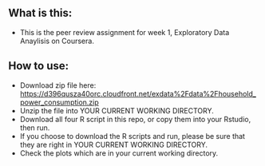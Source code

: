 ## What is this:
* This is the peer review assignment for week 1, Exploratory Data Anaylisis on Coursera.

## How to use:
* Download zip file here: https://d396qusza40orc.cloudfront.net/exdata%2Fdata%2Fhousehold_power_consumption.zip
* Unzip the file into YOUR CURRENT WORKING DIRECTORY.
* Download all four R script in this repo, or copy them into your Rstudio, then run.
* If you choose to download the R scripts and run, please be sure that they are right in YOUR CURRENT WORKING DIRECTORY.
* Check the plots which are in your current working directory.
